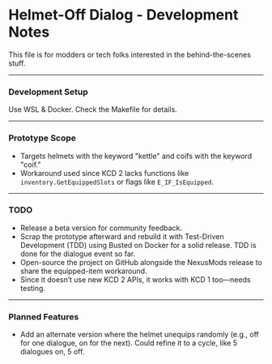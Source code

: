 # Helmet-Off Dialog - Development Notes

This file is for modders or tech folks interested in the behind-the-scenes stuff.

---

### Development Setup

Use WSL & Docker. Check the Makefile for details.

---

### Prototype Scope

- Targets helmets with the keyword "kettle" and coifs with the keyword "coif."
- Workaround used since KCD 2 lacks functions like `inventory.GetEquippedSlots` or flags like `E_IF_IsEquipped`.

---

### TODO

- Release a beta version for community feedback.
- Scrap the prototype afterward and rebuild it with Test-Driven Development (TDD) using Busted on Docker for a solid release. TDD is done for the dialogue event so far.
- Open-source the project on GitHub alongside the NexusMods release to share the equipped-item workaround.
- Since it doesn’t use new KCD 2 APIs, it works with KCD 1 too—needs testing.

---

### Planned Features

- Add an alternate version where the helmet unequips randomly (e.g., off for one dialogue, on for the next). Could refine it to a cycle, like 5 dialogues on, 5 off.
